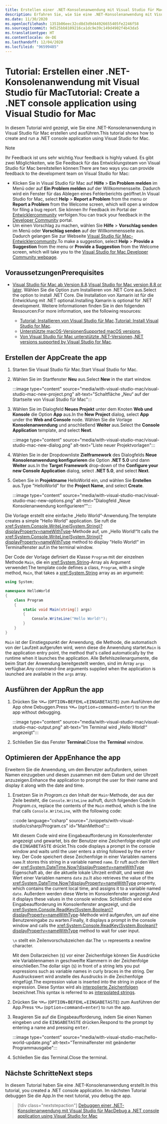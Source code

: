 ```yaml
---
title: Erstellen einer .NET-Konsolenanwendung mit Visual Studio für Mac
description: Erfahren Sie, wie Sie eine .NET-Konsolenanwendung mit Visual Studio für Mac erstellen.
ms.date: 11/30/2020
ms.openlocfilehash: 1351b06eec32cd8d3d9d44926655405fe2246f58
ms.sourcegitcommit: 9d525bb8109216ca1dc9e39c149d4902f4b43da5
ms.translationtype: HT
ms.contentlocale: de-DE
ms.lasthandoff: 12/04/2020
ms.locfileid: "96599485"
---
```

# <a name="tutorial-create-a-net-console-application-using-visual-studio-for-mac"></a><span data-ttu-id="58510-103">Tutorial: Erstellen einer .NET-Konsolenanwendung mit Visual Studio für Mac</span><span class="sxs-lookup"><span data-stu-id="58510-103">Tutorial: Create a .NET console application using Visual Studio for Mac</span></span>

<span data-ttu-id="58510-104">In diesem Tutorial wird gezeigt, wie Sie eine .NET-Konsolenanwendung in Visual Studio für Mac erstellen und ausführen.</span><span class="sxs-lookup"><span data-stu-id="58510-104">This tutorial shows how to create and run a .NET console application using Visual Studio for Mac.</span></span>

> [!NOTE]
> <span data-ttu-id="58510-105">Ihr Feedback ist uns sehr wichtig.</span><span class="sxs-lookup"><span data-stu-id="58510-105">Your feedback is highly valued.</span></span> <span data-ttu-id="58510-106">Es gibt zwei Möglichkeiten, wie Sie Feedback für das Entwicklungsteam von Visual Studio für Mac bereitstellen können:</span><span class="sxs-lookup"><span data-stu-id="58510-106">There are two ways you can provide feedback to the development team on Visual Studio for Mac:</span></span>
>
> * <span data-ttu-id="58510-107">Klicken Sie in Visual Studio für Mac auf **Hilfe** > **Ein Problem melden** im Menü oder auf **Ein Problem melden** auf der Willkommensseite. Dadurch wird ein Fenster für das Ablegen eines Fehlerberichts geöffnet.</span><span class="sxs-lookup"><span data-stu-id="58510-107">In Visual Studio for Mac, select **Help** > **Report a Problem** from the menu or **Report a Problem** from the Welcome screen, which will open a window for filing a bug report.</span></span> <span data-ttu-id="58510-108">Sie können Ihr Feedback im Portal der [Entwicklercommunity](https://aka.ms/feedback/report?space=41) verfolgen.</span><span class="sxs-lookup"><span data-stu-id="58510-108">You can track your feedback in the [Developer Community](https://aka.ms/feedback/report?space=41) portal.</span></span>
> * <span data-ttu-id="58510-109">Um einen Vorschlag zu machen, wählen Sie **Hilfe** > **Vorschlag senden** im Menü oder **Vorschlag senden** auf der Willkommensseite aus. Dadurch gelangen Sie zur Webseite [Visual Studio für Mac-Entwicklercommunity](https://aka.ms/feedback/suggest?space=41).</span><span class="sxs-lookup"><span data-stu-id="58510-109">To make a suggestion, select **Help** > **Provide a Suggestion** from the menu or **Provide a Suggestion** from the Welcome screen, which will take you to the [Visual Studio for Mac Developer Community webpage](https://aka.ms/feedback/suggest?space=41).</span></span>

## <a name="prerequisites"></a><span data-ttu-id="58510-110">Voraussetzungen</span><span class="sxs-lookup"><span data-stu-id="58510-110">Prerequisites</span></span>

* <span data-ttu-id="58510-111">[Visual Studio für Mac ab Version 8.8](https://visualstudio.microsoft.com/vs/mac/?utm_medium=microsoft&utm_source=docs.microsoft.com&utm_campaign=inline+link).</span><span class="sxs-lookup"><span data-stu-id="58510-111">[Visual Studio for Mac version 8.8 or later](https://visualstudio.microsoft.com/vs/mac/?utm_medium=microsoft&utm_source=docs.microsoft.com&utm_campaign=inline+link).</span></span> <span data-ttu-id="58510-112">Wählen Sie die Option zum Installieren von .NET Core aus.</span><span class="sxs-lookup"><span data-stu-id="58510-112">Select the option to install .NET Core.</span></span> <span data-ttu-id="58510-113">Die Installation von Xamarin ist für die Entwicklung mit .NET optional.</span><span class="sxs-lookup"><span data-stu-id="58510-113">Installing Xamarin is optional for .NET development.</span></span> <span data-ttu-id="58510-114">Weitere Informationen finden Sie in den folgenden Ressourcen:</span><span class="sxs-lookup"><span data-stu-id="58510-114">For more information, see the following resources:</span></span>

  * <span data-ttu-id="58510-115">[Tutorial: Installieren von Visual Studio für Mac](/visualstudio/mac/installation).</span><span class="sxs-lookup"><span data-stu-id="58510-115">[Tutorial: Install Visual Studio for Mac](/visualstudio/mac/installation).</span></span>
  * <span data-ttu-id="58510-116">[Unterstützte macOS-Versionen](../install/windows.md)</span><span class="sxs-lookup"><span data-stu-id="58510-116">[Supported macOS versions](../install/windows.md).</span></span>
  * <span data-ttu-id="58510-117">[Von Visual Studio für Mac unterstützte .NET-Versionen](/visualstudio/mac/net-core-support).</span><span class="sxs-lookup"><span data-stu-id="58510-117">[.NET versions supported by Visual Studio for Mac](/visualstudio/mac/net-core-support).</span></span>

## <a name="create-the-app"></a><span data-ttu-id="58510-118">Erstellen der App</span><span class="sxs-lookup"><span data-stu-id="58510-118">Create the app</span></span>

1. <span data-ttu-id="58510-119">Starten Sie Visual Studio für Mac.</span><span class="sxs-lookup"><span data-stu-id="58510-119">Start Visual Studio for Mac.</span></span>

1. <span data-ttu-id="58510-120">Wählen Sie im Startfenster **Neu** aus.</span><span class="sxs-lookup"><span data-stu-id="58510-120">Select **New** in the start window.</span></span>

   :::image type="content" source="media/with-visual-studio-mac/visual-studio-mac-new-project.png" alt-text="Schaltfläche „Neu“ auf der Startseite von Visual Studio für Mac":::

1. <span data-ttu-id="58510-122">Wählen Sie im Dialogfeld **Neues Projekt** unter dem Knoten **Web und Konsole** die Option **App** aus.</span><span class="sxs-lookup"><span data-stu-id="58510-122">In the **New Project** dialog, select **App** under the **Web and Console** node.</span></span> <span data-ttu-id="58510-123">Wählen Sie die Vorlage **Konsolenanwendung** und anschließend **Weiter** aus.</span><span class="sxs-lookup"><span data-stu-id="58510-123">Select the **Console Application** template, and select **Next**.</span></span>

   :::image type="content" source="media/with-visual-studio-mac/visual-studio-mac-new-dialog.png" alt-text="Liste neuer Projektvorlagen":::

1. <span data-ttu-id="58510-125">Wählen Sie in der Dropdownliste **Zielframework** des Dialogfelds **Neue Konsolenanwendung konfigurieren** die Option **.NET 5.0** und dann **Weiter** aus.</span><span class="sxs-lookup"><span data-stu-id="58510-125">In the **Target Framework** drop-down of the **Configure your new Console Application** dialog, select **.NET 5.0**, and select **Next**.</span></span>

1. <span data-ttu-id="58510-126">Geben Sie in **Projektname** HelloWorld ein, und wählen Sie **Erstellen** aus.</span><span class="sxs-lookup"><span data-stu-id="58510-126">Type "HelloWorld" for the **Project Name**, and select **Create**.</span></span>

   :::image type="content" source="media/with-visual-studio-mac/visual-studio-mac-new-options.png" alt-text="Dialogfeld „Neue Konsolenanwendung konfigurieren“":::

<span data-ttu-id="58510-128">Die Vorlage erstellt eine einfache „Hello World“-Anwendung.</span><span class="sxs-lookup"><span data-stu-id="58510-128">The template creates a simple "Hello World" application.</span></span> <span data-ttu-id="58510-129">Sie ruft die <xref:System.Console.WriteLine(System.String)?displayProperty=nameWithType>-Methode auf, um „Hello World!“</span><span class="sxs-lookup"><span data-stu-id="58510-129">It calls the <xref:System.Console.WriteLine(System.String)?displayProperty=nameWithType> method to display "Hello World!"</span></span> <span data-ttu-id="58510-130">im Terminalfenster auf.</span><span class="sxs-lookup"><span data-stu-id="58510-130">in the terminal window.</span></span>

<span data-ttu-id="58510-131">Der Code der Vorlage definiert die Klasse `Program` mit der einzelnen Methode `Main`, die ein <xref:System.String>-Array als Argument verwendet:</span><span class="sxs-lookup"><span data-stu-id="58510-131">The template code defines a class, `Program`, with a single method, `Main`, that takes a <xref:System.String> array as an argument:</span></span>

```csharp
using System;

namespace HelloWorld
{
    class Program
    {
        static void Main(string[] args)
        {
            Console.WriteLine("Hello World!");
        }
    }
}
```

<span data-ttu-id="58510-132">`Main` ist der Einstiegspunkt der Anwendung, die Methode, die automatisch von der Laufzeit aufgerufen wird, wenn diese die Anwendung startet.</span><span class="sxs-lookup"><span data-stu-id="58510-132">`Main` is the application entry point, the method that's called automatically by the runtime when it launches the application.</span></span> <span data-ttu-id="58510-133">Alle Befehlszeilenargumente, die beim Start der Anwendung bereitgestellt werden, sind im Array `args` verfügbar.</span><span class="sxs-lookup"><span data-stu-id="58510-133">Any command-line arguments supplied when the application is launched are available in the `args` array.</span></span>

## <a name="run-the-app"></a><span data-ttu-id="58510-134">Ausführen der App</span><span class="sxs-lookup"><span data-stu-id="58510-134">Run the app</span></span>

1. <span data-ttu-id="58510-135">Drücken Sie <kbd>⌥</kbd><kbd>⌘</kbd><kbd>↵</kbd> (<kbd>OPTION</kbd>+<kbd>BEFEHL</kbd>+<kbd>EINGABETASTE</kbd>) zum Ausführen der App ohne Debuggen.</span><span class="sxs-lookup"><span data-stu-id="58510-135">Press <kbd>⌥</kbd><kbd>⌘</kbd><kbd>↵</kbd> (<kbd>option</kbd>+<kbd>command</kbd>+<kbd>enter</kbd>) to run the app without debugging.</span></span>

   :::image type="content" source="media/with-visual-studio-mac/visual-studio-mac-output.png" alt-text="Im Terminal wird „Hello World!“ angezeigt":::

1. <span data-ttu-id="58510-137">Schließen Sie das Fenster **Terminal**.</span><span class="sxs-lookup"><span data-stu-id="58510-137">Close the **Terminal** window.</span></span>

## <a name="enhance-the-app"></a><span data-ttu-id="58510-138">Optimieren der App</span><span class="sxs-lookup"><span data-stu-id="58510-138">Enhance the app</span></span>

<span data-ttu-id="58510-139">Erweitern Sie die Anwendung, um den Benutzer aufzufordern, seinen Namen einzugeben und diesen zusammen mit dem Datum und der Uhrzeit anzuzeigen.</span><span class="sxs-lookup"><span data-stu-id="58510-139">Enhance the application to prompt the user for their name and display it along with the date and time.</span></span>

1. <span data-ttu-id="58510-140">Ersetzen Sie in *Program.cs* den Inhalt der `Main`-Methode, der aus der Zeile besteht, die `Console.WriteLine` aufruft, durch folgenden Code:</span><span class="sxs-lookup"><span data-stu-id="58510-140">In *Program.cs*, replace the contents of the `Main` method, which is the line that calls `Console.WriteLine`, with the following code:</span></span>

   :::code language="csharp" source="./snippets/with-visual-studio/csharp/Program.cs" id="MainMethod":::

   <span data-ttu-id="58510-141">Mit diesem Code wird eine Eingabeaufforderung im Konsolenfenster angezeigt und gewartet, bis der Benutzer eine Zeichenfolge eingibt und die <kbd>EINGABETASTE</kbd> drückt.</span><span class="sxs-lookup"><span data-stu-id="58510-141">This code displays a prompt in the console window and waits until the user enters a string followed by the <kbd>enter</kbd> key.</span></span> <span data-ttu-id="58510-142">Der Code speichert diese Zeichenfolge in einer Variablen namens `name`.</span><span class="sxs-lookup"><span data-stu-id="58510-142">It stores this string in a variable named `name`.</span></span> <span data-ttu-id="58510-143">Er ruft auch den Wert der <xref:System.DateTime.Now?displayProperty=nameWithType> Eigenschaft ab, der die aktuelle lokale Uhrzeit enthält, und weist den Wert einer Variablen namens `date` zu.</span><span class="sxs-lookup"><span data-stu-id="58510-143">It also retrieves the value of the <xref:System.DateTime.Now?displayProperty=nameWithType> property, which contains the current local time, and assigns it to a variable named `date`.</span></span> <span data-ttu-id="58510-144">Außerdem werden diese Werte im Konsolenfenster angezeigt.</span><span class="sxs-lookup"><span data-stu-id="58510-144">And it displays these values in the console window.</span></span> <span data-ttu-id="58510-145">Schließlich wird eine Eingabeaufforderung im Konsolenfenster angezeigt, und die <xref:System.Console.ReadKey(System.Boolean)?displayProperty=nameWithType>-Methode wird aufgerufen, um auf eine Benutzereingabe zu warten.</span><span class="sxs-lookup"><span data-stu-id="58510-145">Finally, it displays a prompt in the console window and calls the <xref:System.Console.ReadKey(System.Boolean)?displayProperty=nameWithType> method to wait for user input.</span></span>

   <span data-ttu-id="58510-146">`\n` stellt ein Zeilenvorschubzeichen dar.</span><span class="sxs-lookup"><span data-stu-id="58510-146">The `\n` represents a newline character.</span></span>

   <span data-ttu-id="58510-147">Mit dem Dollarzeichen (`$`) vor einer Zeichenfolge können Sie Ausdrücke wie Variablennamen in geschweifte Klammern in der Zeichenfolge einschließen.</span><span class="sxs-lookup"><span data-stu-id="58510-147">The dollar sign (`$`) in front of a string lets you put expressions such as variable names in curly braces in the string.</span></span> <span data-ttu-id="58510-148">Der Ausdruckswert wird anstelle des Ausdrucks in die Zeichenfolge eingefügt.</span><span class="sxs-lookup"><span data-stu-id="58510-148">The expression value is inserted into the string in place of the expression.</span></span> <span data-ttu-id="58510-149">Diese Syntax wird als [interpolierte Zeichenfolgen](../../csharp/language-reference/tokens/interpolated.md) bezeichnet.</span><span class="sxs-lookup"><span data-stu-id="58510-149">This syntax is referred to as [interpolated strings](../../csharp/language-reference/tokens/interpolated.md).</span></span>

1. <span data-ttu-id="58510-150">Drücken Sie <kbd>⌥</kbd><kbd>⌘</kbd><kbd>↵</kbd> (<kbd>OPTION</kbd>+<kbd>BEFEHL</kbd>+<kbd>EINGABETASTE</kbd>) zum Ausführen der App.</span><span class="sxs-lookup"><span data-stu-id="58510-150">Press <kbd>⌥</kbd><kbd>⌘</kbd><kbd>↵</kbd> (<kbd>option</kbd>+<kbd>command</kbd>+<kbd>enter</kbd>) to run the app.</span></span>

1. <span data-ttu-id="58510-151">Reagieren Sie auf die Eingabeaufforderung, indem Sie einen Namen eingeben und die <kbd>EINGABETASTE</kbd> drücken.</span><span class="sxs-lookup"><span data-stu-id="58510-151">Respond to the prompt by entering a name and pressing <kbd>enter</kbd>.</span></span>

   :::image type="content" source="media/with-visual-studio-mac/hello-world-update.png" alt-text="Terminalfenster mit geänderter Programmausgabe":::

1. <span data-ttu-id="58510-153">Schließen Sie das Terminal.</span><span class="sxs-lookup"><span data-stu-id="58510-153">Close the terminal.</span></span>

## <a name="next-steps"></a><span data-ttu-id="58510-154">Nächste Schritte</span><span class="sxs-lookup"><span data-stu-id="58510-154">Next steps</span></span>

<span data-ttu-id="58510-155">In diesem Tutorial haben Sie eine .NET-Konsolenanwendung erstellt.</span><span class="sxs-lookup"><span data-stu-id="58510-155">In this tutorial, you created a .NET console application.</span></span> <span data-ttu-id="58510-156">Im nächsten Tutorial debuggen Sie die App.</span><span class="sxs-lookup"><span data-stu-id="58510-156">In the next tutorial, you debug the app.</span></span>

> [!div class="nextstepaction"]
> [<span data-ttu-id="58510-157">Debuggen einer .NET-Konsolenanwendung mit Visual Studio für Mac</span><span class="sxs-lookup"><span data-stu-id="58510-157">Debug a .NET console application using Visual Studio for Mac</span></span>](debugging-with-visual-studio-mac.md)

